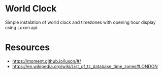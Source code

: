 # World Clock 
Simple instalation of world clock and timezones with opening hour display using Luxon api.

# Resources
- https://moment.github.io/luxon/#/
- https://en.wikipedia.org/wiki/List_of_tz_database_time_zones#LONDON
